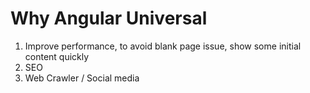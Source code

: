 # Why Angular Universal

1. Improve performance,  to avoid blank page issue, show some initial content quickly
2. SEO
3. Web Crawler / Social media


